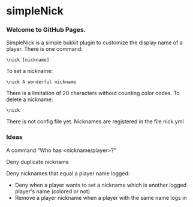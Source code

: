 simpleNick
==========

### Welcome to GitHub Pages.

SimpleNick is a simple bukkit plugin to customize the display name of a player.
There is one command:

`\nick [nickname]`

To set a nickname:

`\nick A wonderful nickname`

There is a limitation of 20 characters without counting color codes.
To delete a nickname:

`\nick`

There is not config file yet. Nicknames are registered in the file nick.yml

### Ideas

A command "Who has <nickname/player>?"

Deny duplicate nickname

Deny nicknames that equal a player name logged:
*  Deny when a player wants to set a nickname which is another logged player's name (colored or not)
*  Remove a player nickname when a player with the same name logs in
